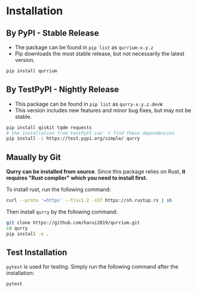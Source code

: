 # Installation

## By PyPI - Stable Release

- The package can be found in `pip list` as `qurrium-x.y.z`
- Pip downloads the most stable release, but not necessarily the latest version.

```bash
pip install qurrium
```

## By TestPyPI - Nightly Release

- This package can be found in `pip list` as `qurry-x.y.z.devW`
- This version includes new features and minor bug fixes, but may not be stable.

```bash
pip install qiskit tqdm requests
# the installation from testPyPI can' t find these dependencies
pip install -i https://test.pypi.org/simple/ qurry
```

## Maually by Git

**Qurry can be installed from source**. Since this package relies on Rust, **it requires "Rust complier" which you need to install first.**

To install rust, run the following command:

```bash
curl --proto '=https' --tlsv1.2 -sSf https://sh.rustup.rs | sh
```

Then install `qurry` by the following command:

```bash
git clone https://github.com/harui2019/qurrium.git
cd qurry
pip install -e .
```

## Test Installation

`pytest` is used for testing. Simply run the following command after the installation:

```bash
pytest
```
